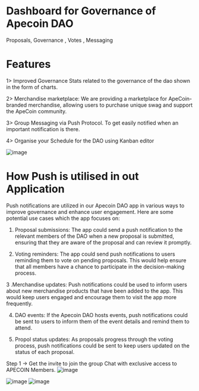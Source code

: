 # Dashboard for Governance of Apecoin DAO

Proposals, Governance , Votes , Messaging 

# Features

1> Improved Governance
Stats related to the governance of the dao shown in the form of charts. 

2> Merchandise marketplace: 
We are providing a marketplace for ApeCoin-branded merchandise, allowing users to purchase unique swag and support the ApeCoin community.

3> Group Messaging via Push Protocol.
To get easily notified when an important notification is there.

4> Organise your Schedule for the DAO using Kanban editor

![image](https://user-images.githubusercontent.com/94379406/226928000-283e379d-263b-4b61-9268-9493ca666220.png)

# How Push is utilised in out Application 

Push notifications are utilized in our Apecoin DAO app in various ways to improve governance and enhance user engagement. Here are some potential use cases which the app focuses on:

1. Proposal submissions: The app could send a push notification to the relevant members of the DAO when a new proposal is submitted, ensuring that they are aware of the proposal and can review it promptly.

2. Voting reminders: The app could send push notifications to users reminding them to vote on pending proposals. This would help ensure that all members have a chance to participate in the decision-making process.

3 .Merchandise updates: Push notifications could be used to inform users about new merchandise products that have been added to the app. This would keep users engaged and encourage them to visit the app more frequently.

4. DAO events: If the Apecoin DAO hosts events, push notifications could be sent to users to inform them of the event details and remind them to attend.

5. Propol status updates: As proposals progress through the voting process, push notifications could be sent to keep users updated on the status of each proposal.

Step 1 -> Get the invite to join the group Chat with exclusive access to APECOIN Members.
![image](https://user-images.githubusercontent.com/94379406/227103162-8e7e48e3-52fe-4599-9101-5b408d88e5ec.png)

![image](https://user-images.githubusercontent.com/94379406/226927777-1039b524-be2a-4527-8613-7e0fef590a18.png)
![image](https://user-images.githubusercontent.com/94379406/226927900-19d125ef-3245-4ecf-9341-df47e2466127.png)


